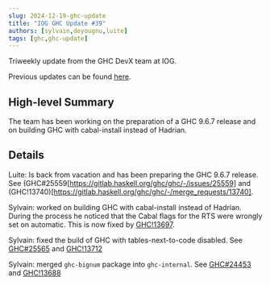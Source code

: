 ```yaml
---
slug: 2024-12-19-ghc-update
title: "IOG GHC Update #39"
authors: [sylvain,doyougnu,luite]
tags: [ghc,ghc-update]
---
```


Triweekly update from the GHC DevX team at IOG.

<!-- truncate -->

Previous updates can be found [here](https://engineering.iog.io/tags/ghc-update).

## High-level Summary

The team has been working on the preparation of a GHC 9.6.7 release and on
building GHC with cabal-install instead of Hadrian.

## Details

Luite: Is back from vacation and has been preparing the GHC 9.6.7 release. See (GHC#25559[https://gitlab.haskell.org/ghc/ghc/-/issues/25559] and (GHC!13740)[https://gitlab.haskell.org/ghc/ghc/-/merge_requests/13740].

Sylvain: worked on building GHC with cabal-install instead of Hadrian. During the process he noticed that the Cabal flags for the RTS were wrongly set on automatic. This is now fixed by [GHC!13697](https://gitlab.haskell.org/ghc/ghc/-/merge_requests/13697).

Sylvain: fixed the build of GHC with tables-next-to-code disabled. See [GHC#25565](https://gitlab.haskell.org/ghc/ghc/-/issues/25565) and [GHC!13712](https://gitlab.haskell.org/ghc/ghc/-/merge_requests/13712)

Sylvain: merged `ghc-bignum` package into `ghc-internal`. See [GHC#24453](https://gitlab.haskell.org/ghc/ghc/-/issues/24453) and [GHC!13688](https://gitlab.haskell.org/ghc/ghc/-/merge_requests/13688)
